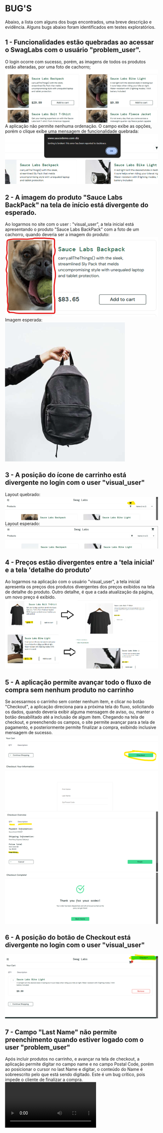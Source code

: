 # BUG'S
Abaixo, a lista com alguns dos bugs encontrados, uma breve descrição e evidência.
Alguns bugs abaixo foram identificados em testes exploratórios. 

## 1 - Funcionalidades estão quebradas ao acessar o SwagLabs com o usuário "problem_user".
O login ocorre com sucesso, porém, as imagens de todos os produtos estão alteradas, por uma foto de cachorro;  
    ![alt text](images/Bug1.png)
A aplicação não permite nenhuma ordenação. O campo exibe as opções, porém o clique exibe uma mensagem de funcionalidade quebrada:  
![alt text](images/image-12.png)

## 2 - A imagem do produto "Sauce Labs BackPack" na tela de início está divergente do esperado.
Ao logarmos no site com o user : "visual_user", a tela inicial está apresentando o produto "Sauce Labs BackPack" com a foto de um cachorro, quando deveria ser a imagem do produto:  
      ![alt text](images/image.png)
Imagem esperada:  
      ![alt text](images/image-1.png)

## 3 - A posição do ícone de carrinho está divergente no login com o user "visual_user"
Layout quebrado:  
![alt text](images/image-2.png)
Layout esperado:  
![alt text](images/image-3.png)

## 4 - Preços estão divergentes entre a 'tela inicial' e a tela 'detalhe do produto'
Ao logarmos na aplicação com o usuário "visual_user", a tela inicial apresenta os preços dos produtos divergentes dos preços exibidos na tela de detalhe do produto.
Outro detalhe, é que a cada atualização da página, um novo preço é exibido.
![alt text](images/image-4.png)

## 5 - A aplicação permite avançar todo o fluxo de compra sem nenhum produto no carrinho
Se acessarmos o carrinho sem conter nenhum item, e clicar no botão "Checkout", a aplicação direciona para a próxima tela do fluxo, solicitando os dados, quando deveria exibir alguma mensagem de aviso, ou, manter o botão desabilitado até a inclusão de algum item.
Chegando na tela de checkout, e preenchendo os campos, o site permite avançar para a tela de pagamento, e posteriormente permite finalizar a compra, exibindo inclusive mensagem de sucesso.
![alt text](images/image-7.png)
![alt text](images/image-8.png)
![alt text](images/image-9.png)
![alt text](images/image-10.png)

## 6 - A posição do botão de Checkout está divergente no login com o user "visual_user"
![alt text](images/image-11.png)

## 7 - Campo "Last Name" não permite preenchimento quando estiver logado com o user "problem_user"
Após incluir produtos no carrinho, e avançar na tela de checkout, a aplicação permite digitar no campo name e no campo Postal Code, porém ao posicionar o cursor no last Name e digitar, o conteúdo do Name é sobreescrito pelo que está sendo digitado.
Este é um bug crítico, pois impede o cliente de finalizar a compra.  
      <video controls src="20241125-1756-00.5518627.mp4" title="Title"></video>


